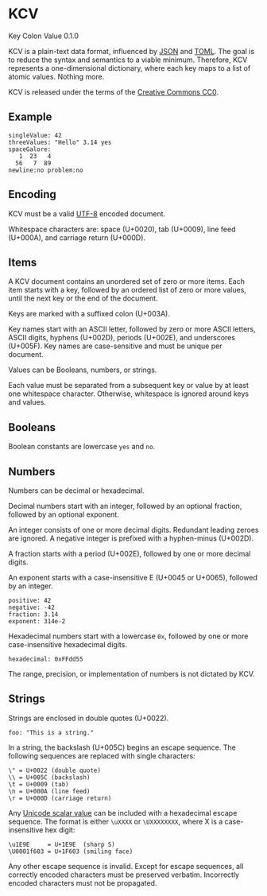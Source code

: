 KCV
===

Key Colon Value 0.1.0

KCV is a plain-text data format, influenced by [JSON] and [TOML].
The goal is to reduce the syntax and semantics to a viable minimum.
Therefore, KCV represents a one-dimensional dictionary, where each
key maps to a list of atomic values. Nothing more.

KCV is released under the terms of the [Creative Commons CC0].


Example
-------

    singleValue: 42
    threeValues: "Hello" 3.14 yes
    spaceGalore:
       1  23   4
      56   7  89
    newline:no problem:no


Encoding
--------

KCV must be a valid [UTF-8] encoded document.

Whitespace characters are: space (U+0020), tab (U+0009),
line feed (U+000A), and carriage return (U+000D).


Items
-----

A KCV document contains an unordered set of zero or
more items. Each item starts with a key, followed by
an ordered list of zero or more values, until the next
key or the end of the document.

Keys are marked with a suffixed colon (U+003A).

Key names start with an ASCII letter, followed by zero
or more ASCII letters, ASCII digits, hyphens (U+002D),
periods (U+002E), and underscores (U+005F). Key names
are case-sensitive and must be unique per document.

Values can be Booleans, numbers, or strings.

Each value must be separated from a subsequent key or
value by at least one whitespace character. Otherwise,
whitespace is ignored around keys and values.


Booleans
--------

Boolean constants are lowercase `yes` and `no`.


Numbers
-------

Numbers can be decimal or hexadecimal.

Decimal numbers start with an integer,
followed by an optional fraction,
followed by an optional exponent.

An integer consists of one or more decimal digits.
Redundant leading zeroes are ignored. A negative
integer is prefixed with a hyphen-minus (U+002D).

A fraction starts with a period (U+002E),
followed by one or more decimal digits.

An exponent starts with a case-insensitive E
(U+0045 or U+0065), followed by an integer.

    positive: 42
    negative: -42
    fraction: 3.14
    exponent: 314e-2

Hexadecimal numbers start with a lowercase `0x`,
followed by one or more case-insensitive
hexadecimal digits.

    hexadecimal: 0xFFdd55

The range, precision, or implementation of numbers
is not dictated by KCV.


Strings
-------

Strings are enclosed in double quotes (U+0022).

    foo: "This is a string."

In a string, the backslash (U+005C) begins an escape sequence.
The following sequences are replaced with single characters:

    \" = U+0022 (double quote)
    \\ = U+005C (backslash)
    \t = U+0009 (tab)
    \n = U+000A (line feed)
    \r = U+000D (carriage return)

Any [Unicode scalar value] can be included with a hexadecimal
escape sequence. The format is either `\uXXXX` or `\UXXXXXXXX`,
where X is a case-insensitive hex digit:

    \u1E9E     = U+1E9E  (sharp S)
    \U0001f603 = U+1F603 (smiling face)

Any other escape sequence is invalid. Except for escape sequences,
all correctly encoded characters must be preserved verbatim.
Incorrectly encoded characters must not be propagated.


[Creative Commons CC0]: https://creativecommons.org/publicdomain/zero/1.0/
[JSON]: https://json.org
[TOML]: https://github.com/toml-lang/toml
[Unicode scalar value]: https://unicode.org/glossary/#unicode_scalar_value
[UTF-8]: https://www.unicode.org/glossary/#UTF_8
